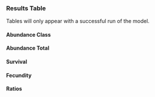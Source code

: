 ### Results Table

Tables will only appear with a successful run of the model. 

#### Abundance Class

#### Abundance Total

#### Survival

#### Fecundity

#### Ratios
